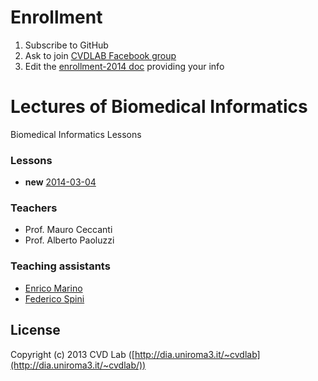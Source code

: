 # Enrollment

1. Subscribe to GitHub
2. Ask to join [CVDLAB Facebook group](https://www.facebook.com/groups/cvdlab/)
3. Edit the [enrollment-2014 doc](https://www.facebook.com/notes/cvdlab/enrollment-2014/458764394224011) providing your info

# Lectures of Biomedical Informatics

Biomedical Informatics Lessons

### Lessons

- **new** [2014-03-04](lessons/2014-03-04)

### Teachers

- Prof. Mauro Ceccanti
- Prof. Alberto Paoluzzi

### Teaching assistants

- [Enrico Marino](http://enricomarino.com)
- [Federico Spini](http://federicospini.com)

## License

Copyright (c) 2013 CVD Lab ([http://dia.uniroma3.it/~cvdlab](http://dia.uniroma3.it/~cvdlab/))
